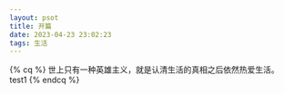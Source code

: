 ```yaml
---
layout: psot
title: 开篇
date: 2023-04-23 23:02:23
tags: 生活
---
```

<!-- 标签别名 -->

{% cq %} 世上只有一种英雄主义，就是认清生活的真相之后依然热爱生活。 test1 {% endcq %}
